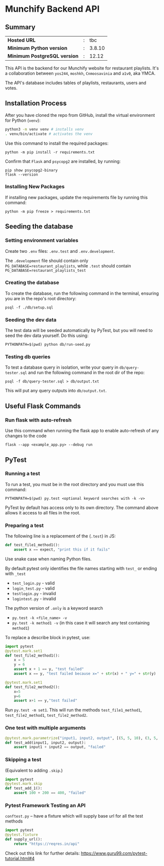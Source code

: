 # Munchify Backend API

## Summary

||||
|-|-|-|
|**Hosted URL**|:|tbc|
|**Minimum Python version**|:|3.8.10|
|**Minimum PostgreSQL version**|:|12.12|

This API is the backend for our Munchify website for restaurant playlists. It's a collaboration between `yos244`, `moshkh`, `Cnmoosavinia` and `a1v0`, aka YMCA.

The API's database includes tables of playlists, restaurants, users and votes.

## Installation Process

After you have cloned the repo from GitHub, install the virtual environment for Python (`venv`):

```bash
python3 -m venv venv # installs venv
. venv/bin/activate # activates the venv
```

Use this command to install the required packages:

```shell
python -m pip install -r requirements.txt
```

Confirm that `Flask` and `psycopg2` are installed, by running:

```shell
pip show psycopg2-binary
flask --version
```

### Installing New Packages

If installing new packages, update the requirements file by running this command:

```shell
python -m pip freeze > requirements.txt
```

## Seeding the database

### Setting environment variables

Create two `.env` files: `.env.test` and `.env.development`.

The `.development` file should contain only `PG_DATABASE=restaurant_playlists`, while `.test` should contain `PG_DATABASE=restaurant_playlists_test`

### Creating the database

To create the database, run the following command in the terminal, ensuring you are in the repo's root directory:

```shell
psql -f ./db/setup.sql
```

### Seeding the dev data

The test data will be seeded automatically by PyTest, but you will need to seed the dev data yourself. Do this using:

```shell
PYTHONPATH=$(pwd) python db/run-seed.py
```

### Testing db queries

To test a database query in isolation, write your query in `db/query-tester.sql` and run the following command in the root dir of the repo:

```shell
psql -f db/query-tester.sql > db/output.txt
```

This will put any query outputs into `db/output.txt`.

## Useful Flask Commands

### Run flask with auto-refresh

Use this command when running the flask app to enable auto-refresh of any changes to the code

```shell
flask --app <example_app.py> --debug run
```

## PyTest

### Running a test

To run a test, you must be in the root directory and you must use this command:

```shell
PYTHONPATH=$(pwd) py.test <optional keyword searches with -k -v>
```

PyTest by default has access only to its own directory. The command above allows it access to all files in the root.

### Preparing a test

The following line is a replacement of the (`.test`) in JS:

```python
def test_file1_method1():
    assert x == expect, "print this if it fails"
```

Use snake case when naming Python files.

By default pytest only identifies the file names starting with `test_` or ending with `_test`

- `test_login.py` - valid
- `login_test.py` - valid
- `testlogin.py` - invalid
- `logintest.py` - invalid

The python version of `.only` is a keyword search

- `py.test -k <file_name> -v`
- `py.test -k method1 -v` (in this case it will search any test containing `method1`)

To replace a describe block in pytest, use:

```python
import pytest
@pytest.mark.set1
def test_file2_method1():
    x = 5
    y = 6
    assert x + 1 == y, "test failed"
    assert x == y, "test failed because x=" + str(x) + " y=" + str(y)

@pytest.mark.set1
def test_file2_method2():
    x=5
    y=6
    assert x+1 == y,"test failed"
```

Run `py.test -m set1`. This will run the methods `test_file1_method1`, `test_file2_method1`, `test_file2_method2`.

### One test with multiple arguments

```python
@pytest.mark.parametrize("input1, input2, output", [(5, 5, 10), (3, 5, 12)])
def test_add(input1, input2, output):
    assert input1 + input2 == output, "failed"
```

### Skipping a test

(Equivalent to adding `.skip`.)

```python
import pytest
@pytest.mark.skip
def test_add_1():
    assert 100 + 200 == 400, "failed"
```

### Pytest Framework Testing an API

`conftest.py` – have a fixture which will supply base url for all the test methods

```python
import pytest
@pytest.fixture
def supply_url():
    return "https://reqres.in/api"
```

Check out this link for further details:
<https://www.guru99.com/pytest-tutorial.html#4>
